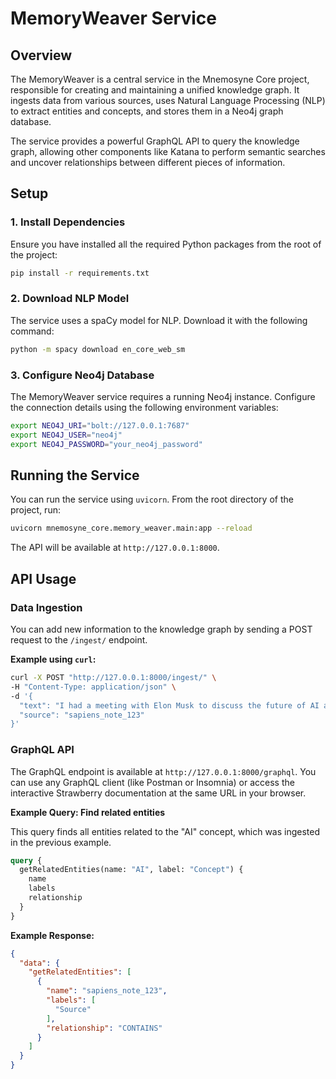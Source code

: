 # MemoryWeaver Service

## Overview

The MemoryWeaver is a central service in the Mnemosyne Core project, responsible for creating and maintaining a unified knowledge graph. It ingests data from various sources, uses Natural Language Processing (NLP) to extract entities and concepts, and stores them in a Neo4j graph database.

The service provides a powerful GraphQL API to query the knowledge graph, allowing other components like Katana to perform semantic searches and uncover relationships between different pieces of information.

## Setup

### 1. Install Dependencies

Ensure you have installed all the required Python packages from the root of the project:

```bash
pip install -r requirements.txt
```

### 2. Download NLP Model

The service uses a spaCy model for NLP. Download it with the following command:

```bash
python -m spacy download en_core_web_sm
```

### 3. Configure Neo4j Database

The MemoryWeaver service requires a running Neo4j instance. Configure the connection details using the following environment variables:

```bash
export NEO4J_URI="bolt://127.0.0.1:7687"
export NEO4J_USER="neo4j"
export NEO4J_PASSWORD="your_neo4j_password"
```

## Running the Service

You can run the service using `uvicorn`. From the root directory of the project, run:

```bash
uvicorn mnemosyne_core.memory_weaver.main:app --reload
```

The API will be available at `http://127.0.0.1:8000`.

## API Usage

### Data Ingestion

You can add new information to the knowledge graph by sending a POST request to the `/ingest/` endpoint.

**Example using `curl`:**

```bash
curl -X POST "http://127.0.0.1:8000/ingest/" \
-H "Content-Type: application/json" \
-d '{
  "text": "I had a meeting with Elon Musk to discuss the future of AI and space exploration.",
  "source": "sapiens_note_123"
}'
```

### GraphQL API

The GraphQL endpoint is available at `http://127.0.0.1:8000/graphql`. You can use any GraphQL client (like Postman or Insomnia) or access the interactive Strawberry documentation at the same URL in your browser.

**Example Query: Find related entities**

This query finds all entities related to the "AI" concept, which was ingested in the previous example.

```graphql
query {
  getRelatedEntities(name: "AI", label: "Concept") {
    name
    labels
    relationship
  }
}
```

**Example Response:**

```json
{
  "data": {
    "getRelatedEntities": [
      {
        "name": "sapiens_note_123",
        "labels": [
          "Source"
        ],
        "relationship": "CONTAINS"
      }
    ]
  }
}
```
